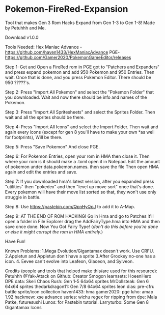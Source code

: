 # Pokemon-FireRed-Expansion
Tool that makes Gen 3 Rom Hacks Expand from Gen 1-3 to Gen 1-8! Made by Petuhhh and Me.

Download v1.0.0

Tools Needed:
Hex Maniac Advance - https://github.com/haven1433/HexManiacAdvance
PGE- https://github.com/Gamer2020/PokemonGameEditor/releases

Step 1: Get and Open a FireRed rom in PGE got to "Patchers and Expanders" and press expand pokemon and add 950 Pokemon and 950 Entries. Then wait. Once that is done, and you press Pokemon Editor. There should be 950 ?????'s.

Step 2: Press "Import All Pokemon" and select the "Pokemon Folder" that you downloaded. Wait and now there should be info and names of the Pokemon. 

Step 3: Press "Import All Spritesheets" and select the Sprites Folder. Then wait and all the sprites should be there.

Step 4: Press "Import All Icons" and select the Import Folder. Then wait and again every icons (except for gen 8 you'll have to make your own *as well for footprints), Will be there.

Step 5: Press "Save Pokemon" And close PGE.

Step 6: For Pokemon Entries, open your rom in HMA then close it. Then where your rom is it should make a .toml open it in Notepad. Edit the amount of pokemon under data.pokemon.names. then save the file Then open HMA again and edit the entries and save.

Step 7: If you downloaded hma's latest version, after you expanded press "utilities" then "pokedex" and then "level up move sort" once that's done. Every pokemon will have their move list sorted so that, they won't use only struggle in battle.

Step 8: Use https://pastebin.com/QpnHyQpJ to add it to A-Map. 

Step 9: AT THE END OF ROM HACKING! Go in Hma and go to Patches it'll open a folder in File Explorer drag the AddFairyType.hma into HMA and then save once done. Now You Got Fairy Type! (*don't do this before you're done or else it might corrupt the rom in HMA entirely.*)

Have Fun!

Known Problems:
1.Mega Evolution/Gigantamax doesn't work. Use CRFU.
2.Appletun and Appletun don't have a sprite
3.After Grookey no-one has a icon.
4. Eevee can't evolve into Leafeon, Glaceon, and Sylveon.

Credits (people and tools that helped make this/are used for this resource):
Petuhhh @Yak-Attack on Github: Creator
Smogon learnsets: HoeenHero
DPE data: Skeli
Chaos Rush: Gen 1-5 64x64 sprites
MrDollsteak: Gen 6 64x64 sprites
thedarkdragon11: Gen 7/8 64x64 sprites
leon dias: pre-cfru battle sprite/icon collection
haven1433: hma
gamer2020: pge
luho: amap 1.92
hackmew: xse
advance series: wichu
regex for ripping from dpe: Mala Patke, futuresushi
Lunos: for Pastebin tutorial.
Larryturbo: Some Gen 8 Gigantamax Icons
